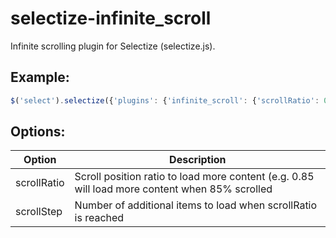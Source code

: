 selectize-infinite_scroll
=========================

Infinite scrolling plugin for Selectize (selectize.js).

Example:
--------
```js
$('select').selectize({'plugins': {'infinite_scroll': {'scrollRatio': 0.85, 'scrollStep': 20}}});
```

Options:
--------
| Option      | Description                                                                                    |
| ----------- | ---------------------------------------------------------------------------------------------- |
| scrollRatio | Scroll position ratio to load more content (e.g. 0.85 will load more content when 85% scrolled |
| scrollStep  | Number of additional items to load when scrollRatio is reached                                 |
